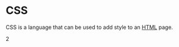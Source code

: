 # CSS



CSS is a language that can be used to add style to an <a href="/wiki/HTML">HTML</a> page.

2